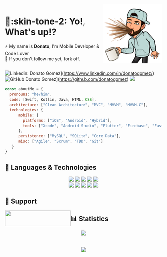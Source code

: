 <img width=190 align="right" src="https://github.com/donatogomez/donatogomez/blob/main/img/donato-gomez.png" />

# :metal::skin-tone-2: Yo!, What's up!?

:zap: My name is **Donato**, I'm Mobile Developer & Code Lover  <br> 
:trident: If you don't follow me yet, fork off.


<br>![Linkedin: Donato Gomez](https://img.shields.io/badge/-Donato_Gomez-blue?style=flat-square&logo=Linkedin&logoColor=white&link=https://www.linkedin.com/in/donatogomez/)](https://www.linkedin.com/in/donatogomez/)
![GitHub Donato Gomez](https://img.shields.io/github/followers/donatogomez?label=follow&style=social)](https://github.com/donatogomez)
![](https://komarev.com/ghpvc/?username=donatogomez&color=red)

```javascript
const aboutMe = {
  pronouns: "he/him",
  code: [Swift, Kotlin, Java, HTML, CSS],
  architecture: ["Clean Architecture", "MVC", "MVVM", "MVVM-C"],
  technologies: {
      mobile: {
        platforms: ["iOS", "Android", "Hybrid"],
        tools: ["Xcode", "Android Studio", "Flutter", "Firebase", "Fastlane"]
      },
      persistence: ["MySQL", "SQLite", "Core Data"],
      misc: ["Agile", "Scrum", "TDD", "Git"]
   }
}
```

## 🎯 Languages & Technologies

<div align="center">
  <img src="https://img.shields.io/badge/KOTLIN-blueviolet?style=for-the-badge&logo=kotlin&logoColor=white">
  <img src="https://img.shields.io/badge/ANDROID-32DE84?style=for-the-badge&logo=android&logoColor=white">
  <img src="https://img.shields.io/badge/SWIFT-f05138?style=for-the-badge&logo=swift&logoColor=white">
  <img src="https://img.shields.io/badge/APPLE-white?style=for-the-badge&logo=apple&logoColor=black">
  <img src="https://img.shields.io/badge/-GITHUB-black?style=for-the-badge&logo=github"><br>
  <img src="https://img.shields.io/badge/mySQL-00758F?style=for-the-badge&logo=mysql&logoColor=white">
  <img src="https://img.shields.io/badge/firebase-FFA611?style=for-the-badge&logo=firebase&logoColor=white">
  <img src="https://img.shields.io/badge/trello-007AC0?style=for-the-badge&logo=trello&logoColor=white">
  <img src="https://img.shields.io/badge/markdown-black?style=for-the-badge&logo=markdown&logoColor=white">
  <img src="https://img.shields.io/badge/slack-E01E5A?style=for-the-badge&logo=slack&logoColor=white">
</div>
  
## :rocket: Support

<div align="center">
  <a href="https://www.buymeacoffee.com/somalias" rel="nofollow"> 
    <img src="https://camo.githubusercontent.com/28aae05a0fba45679e8e27d90609601e249b64a5fe30dfef05495de4f4e318d4 /68747470733a2f2f63646e2e6275796d6561636f666665652e636f6d2f627574746f6e732f76322f64656661756c742d79656c6c6f772e706e67" data-canonical-src="https://cdn.buymeacoffee.com/buttons/v2/default-orange.png" style="max-width: 100%;" width="210" height="50" align="left">
  </a>
</div>

## :bar_chart: Statistics

<div align="center">
  <img src="https://github-readme-stats.vercel.app/api?username=donatogomez&show_icons=true&theme=radical">
</div><br><br>

<div align="center">
  <img src="https://api.visitorbadge.io/api/VisitorHit?user=donatogomez&repo=github-visitors-badge&countColor=%237B1E7A">
</div>
